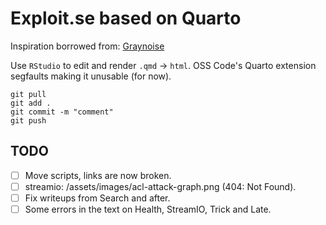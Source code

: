 # Exploit.se based on Quarto
Inspiration borrowed from: [Graynoise](https://www.labs.greynoise.io/grimoire/)

Use `RStudio` to edit and render `.qmd` -> `html`. OSS Code's Quarto extension segfaults making it unusable (for now).


```
git pull
git add .
git commit -m "comment"
git push
```


## TODO
- [ ] Move scripts, links are now broken.
- [ ] streamio: /assets/images/acl-attack-graph.png (404: Not Found).
- [ ] Fix writeups from Search and after.
- [ ] Some errors in the text on Health, StreamIO, Trick and Late.
